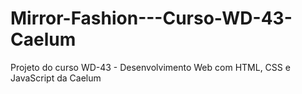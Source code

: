 # Mirror-Fashion---Curso-WD-43-Caelum
Projeto do curso WD-43 - Desenvolvimento Web com HTML, CSS e JavaScript da Caelum
